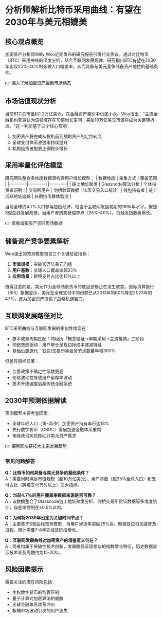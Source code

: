 # 分析师解析比特币采用曲线：有望在2030年与美元相媲美

## 核心观点概览
加密资产分析师Willy Woo近期发布的研究报告引发行业热议。通过对比特币（BTC）采用曲线的深度分析，结合互联网发展规律，研究指出BTC有望在2030年实现25%-40%的全球人口覆盖率，从而具备与美元竞争储备资产地位的基础条件。

👉 [深入了解加密资产最新市场动态](https://bit.ly/okx_welcome)

## 市场估值现状分析
当前BTC总市值约1.2万亿美元，在金融资产类别中仍属小众。Woo指出："主流金融机构普遍认为该领域存在10倍增长空间，突破10万亿美元市值将成为关键转折点。"这一判断基于三个核心预期：
1. 加密资产将完成从投机品到战略资产的定位转变
2. 全球支付体系渗透率持续提升
3. 机构投资者配置比例稳步增长

## 采用率量化评估模型
研究团队整合多维度数据源构建用户增长模型：
| 数据维度 | 采集方式 | 覆盖范围 |
|---------|----------|---------|
| 链上地址聚类 | Glassnode算法分析 | 个体投资者识别 |
| 交易所用户 | 剑桥验证数据 | 法币交易入口统计 |
| 钱包持有者 | 链上活跃地址追踪 | 长期持币群体监测 |

当前全球约4.7%人口参与加密经济，相当于互联网发展初期的1995年水平。按照S型曲线发展规律，当用户渗透突破临界点（25%-40%），将触发指数级增长。

👉 [查看加密资产实时市场数据](https://bit.ly/okx_welcome)

## 储备资产竞争要素解析
Woo提出的预测模型包含三个关键验证指标：
1. **市值规模**：突破10万亿美元门槛
2. **用户基数**：全球人口覆盖率超25%
3. **应用场景**：跨境支付占比达15%以上

值得注意的是，美元作为全球储备货币的底层逻辑正在发生改变。国际清算银行（BIS）数据显示，美元在全球支付中的份额已从2013年的60%降至2023年的47%，这为加密资产提供了战略机遇窗口。

## 互联网发展路径对比
BTC采用曲线与互联网发展的相似性体现在：
- 技术成熟周期匹配：均经历「概念验证→早期采用→主流接纳」三阶段
- 网络效应驱动：用户增长呈现边际成本递减特征
- 基础设施迭代：钱包/交易所等服务节点数量年增300%

但差异同样显著：
- 监管政策不确定性系数更高
- 价格波动性导致用户留存率波动
- 技术升级速度远超传统金融系统

## 2030年预测依据解读
预测模型主要考量因素：
- 全球年轻人口（18-35岁）加密资产持有率已达18%
- 央行数字货币（CBDC）发展加速金融体系重构
- 地缘政治风险推动非美元资产需求

👉 [探索区块链技术未来发展趋势](https://bit.ly/okx_welcome)

### 常见问题解答
**Q：比特币如何具备与美元竞争的基础条件？**  
A：需要同时满足市值规模（超10万亿美元）、用户基数（超25%全球人口）和支付占比（跨境支付15%以上）三大指标。

**Q：当前4.7%的用户覆盖率数据来源是否可靠？**  
A：该数据整合了Glassnode链上地址聚类分析、剑桥交易所验证数据等多维度统计，误差率控制在±0.5%以内。

**Q：为何将2030年设定为关键时间节点？**  
A：主要基于S型曲线预测模型，当用户渗透率突破25%后，网络效应将加速普及进程，预计需要7-8年完成该阶段增长。

**Q：互联网发展曲线对加密资产的借鉴意义何在？**  
A：两者均属于突破性技术创新，发展路径呈现相似的指数增长特征，历史数据显示技术普及周期约为15-20年。

## 风险因素提示
需要关注的潜在风险包括：
- 主权数字货币的监管压制
- 量子计算对加密算法的威胁
- 全球金融体系改革冲击
- 极端市场波动引发的用户流失
